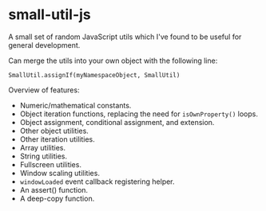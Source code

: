 # small-util-js
A small set of random JavaScript utils which I've found to be useful for general development.

Can merge the utils into your own object with the following line:

`SmallUtil.assignIf(myNamespaceObject, SmallUtil)`


Overview of features:
- Numeric/mathematical constants.
- Object iteration functions, replacing the need for `isOwnProperty()` loops.
- Object assignment, conditional assignment, and extension.
- Other object utilities.
- Other iteration utilities.
- Array utilities.
- String utilities.
- Fullscreen utilities.
- Window scaling utilities.
- `windowLoaded` event callback registering helper.
- An assert() function.
- A deep-copy function.
